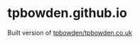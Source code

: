tpbowden.github.io
==================

Built version of [tpbowden/tpbowden.co.uk](https://github.com/tpbowden/tpbowden.co.uk)
